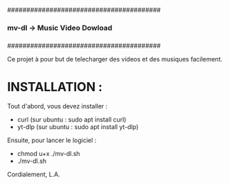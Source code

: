 ########################################
###				     ###
###   mv-dl -> Music Video Dowload   ###
###				     ###
########################################

Ce projet à pour but de telecharger des videos et des musiques facilement.

# INSTALLATION :
Tout d'abord, vous devez installer :
- curl (sur ubuntu : sudo apt install curl)
- yt-dlp (sur ubuntu : sudo apt install yt-dlp)

Ensuite, pour lancer le logiciel :
- chmod u+x ./mv-dl.sh
- ./mv-dl.sh

Cordialement,
L.A.


